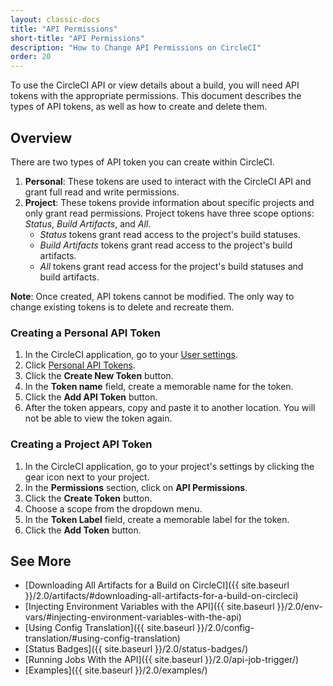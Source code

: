 ```yaml
---
layout: classic-docs
title: "API Permissions"
short-title: "API Permissions"
description: "How to Change API Permissions on CircleCI"
order: 20
---
```


To use the CircleCI API
or view details about a build,
you will need API tokens with the appropriate permissions.
This document describes the types of API tokens,
as well as how to create and delete them.

## Overview

There are two types of API token
you can create within CircleCI.

  1. **Personal**:
  These tokens are used to interact with the CircleCI API
  and grant full read and write permissions.
  2. **Project**:
  These tokens provide information about specific projects
  and only grant read permissions.
  Project tokens have three scope options: _Status_, _Build Artifacts_, and _All_.
      - _Status_ tokens grant read access to the project's build statuses.
      - _Build Artifacts_ tokens grant read access to the project's build artifacts.
      - _All_ tokens grant read access for the project's build statuses and build artifacts.

**Note**:
Once created,
API tokens cannot be modified.
The only way to change existing tokens
is to delete and recreate them.

### Creating a Personal API Token

  1. In the CircleCI application,
  go to your [User settings](https://circleci.com/account).
  2. Click [Personal API Tokens](https://circleci.com/account/api).
  3. Click the **Create New Token** button.
  4. In the **Token name** field,
  create a memorable name for the token.
  5. Click the **Add API Token** button.
  6. After the token appears,
  copy and paste it to another location.
  You will not be able to view the token again.

### Creating a Project API Token

  1. In the CircleCI application,
  go to your project's settings
  by clicking the gear icon next to your project.
  2. In the **Permissions** section,
  click on **API Permissions**.
  3. Click the **Create Token** button.
  4. Choose a scope from the dropdown menu.
  5. In the **Token Label** field,
  create a memorable label for the token.
  6. Click the **Add Token** button.

## See More

- [Downloading All Artifacts for a Build on CircleCI]({{ site.baseurl }}/2.0/artifacts/#downloading-all-artifacts-for-a-build-on-circleci)
- [Injecting Environment Variables with the API]({{ site.baseurl }}/2.0/env-vars/#injecting-environment-variables-with-the-api)
- [Using Config Translation]({{ site.baseurl }}/2.0/config-translation/#using-config-translation)
- [Status Badges]({{ site.baseurl }}/2.0/status-badges/)
- [Running Jobs With the API]({{ site.baseurl }}/2.0/api-job-trigger/)
- [Examples]({{ site.baseurl }}/2.0/examples/)
